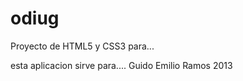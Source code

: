 odiug
=====

Proyecto de HTML5 y CSS3 para...

esta aplicacion sirve para....
Guido Emilio Ramos 2013
